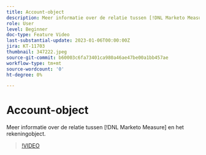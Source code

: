 ```yaml
---
title: Account-object
description: Meer informatie over de relatie tussen [!DNL Marketo Measure] en het rekeningobject.
role: User
level: Beginner
doc-type: Feature Video
last-substantial-update: 2023-01-06T00:00:00Z
jira: KT-11703
thumbnail: 347222.jpeg
source-git-commit: b60003c6fa73401ca980a46ae47be00a1bb457ae
workflow-type: tm+mt
source-wordcount: '0'
ht-degree: 0%

---
```



# Account-object

Meer informatie over de relatie tussen [!DNL Marketo Measure] en het rekeningobject.

>[!VIDEO](https://video.tv.adobe.com/v/347222/?quality=12&learn=on)
